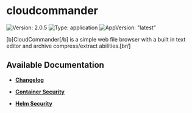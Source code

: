 # cloudcommander

![Version: 2.0.5](https://img.shields.io/badge/Version-2.0.5-informational?style=flat-square) ![Type: application](https://img.shields.io/badge/Type-application-informational?style=flat-square) ![AppVersion: "latest"](https://img.shields.io/badge/AppVersion-"latest"-informational?style=flat-square)

[b]CloudCommander[/b] is a simple web file browser with a built in text editor and archive compress/extract abilities.[br/]


## Available Documentation

- [**Changelog**](CHANGELOG)

- [**Container Security**](container-security)

- [**Helm Security**](helm-security)


